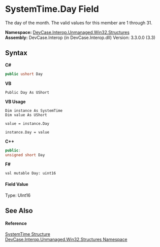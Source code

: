 # SystemTime.Day Field
 

The day of the month. The valid values for this member are 1 through 31.

**Namespace:**&nbsp;<a href="N_DevCase_Interop_Unmanaged_Win32_Structures">DevCase.Interop.Unmanaged.Win32.Structures</a><br />**Assembly:**&nbsp;DevCase.Interop (in DevCase.Interop.dll) Version: 3.3.0.0 (3.3)

## Syntax

**C#**<br />
``` C#
public ushort Day
```

**VB**<br />
``` VB
Public Day As UShort
```

**VB Usage**<br />
``` VB Usage
Dim instance As SystemTime
Dim value As UShort

value = instance.Day

instance.Day = value
```

**C++**<br />
``` C++
public:
unsigned short Day
```

**F#**<br />
``` F#
val mutable Day: uint16
```


#### Field Value
Type: UInt16

## See Also


#### Reference
<a href="T_DevCase_Interop_Unmanaged_Win32_Structures_SystemTime">SystemTime Structure</a><br /><a href="N_DevCase_Interop_Unmanaged_Win32_Structures">DevCase.Interop.Unmanaged.Win32.Structures Namespace</a><br />